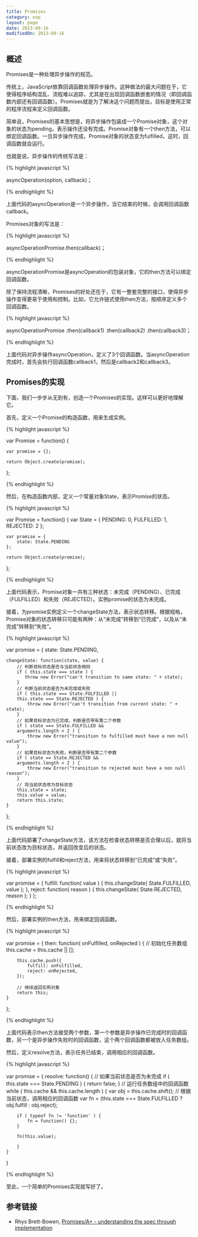 ```yaml
---
title: Promises
category: oop
layout: page
date: 2013-09-16
modifiedOn: 2013-09-16
---
```


## 概述

Promises是一种处理异步操作的规范。

传统上，JavaScript依靠回调函数处理异步操作。这种做法的最大问题在于，它使得程序结构混乱、流程难以追踪，尤其是在出现回调函数嵌套的情况（即回调函数内部还有回调函数）。Promises就是为了解决这个问题而提出，目标是使用正常的程序流程来定义回调函数。

简单说，Promises的基本思想是，将异步操作包装成一个Promise对象，这个对象的状态为pending，表示操作还没有完成。Promise对象有一个then方法，可以绑定回调函数。一旦异步操作完成，Promise对象的状态变为fulfilled，这时，回调函数就会运行。

也就是说，异步操作的传统写法是：

{% highlight javascript %}

asyncOperation(option, callback)；

{% endhighlight %}

上面代码的asyncOperation是一个异步操作，当它结束的时候，会调用回调函数callback。

Promises对象的写法是：

{% highlight javascript %}

asyncOperationPromise.then(callback)；

{% endhighlight %}

asyncOperationPromise是asyncOperation的包装对象，它的then方法可以绑定回调函数。

除了保持流程清晰，Promises的好处还在于，它有一整套完整的接口，使得异步操作变得更易于使用和控制。比如，它允许链式使用then方法，按顺序定义多个回调函数。

{% highlight javascript %}

asyncOperationPromise
.then(callback1)
.then(callback2)
.then(callback3)；

{% endhighlight %}

上面代码对异步操作asyncOperation，定义了3个回调函数。当asyncOperation完成时，首先会执行回调函数callback1，然后是callback2和callback3。

## Promises的实现

下面，我们一步步从无到有，创造一个Promises的实现。这样可以更好地理解它。

首先，定义一个Promise的构造函数，用来生成实例。

{% highlight javascript %}

var Promise = function() {

	var promise = {};

	return Object.create(promise);

};

{% endhighlight %}

然后，在构造函数内部，定义一个常量对象State，表示Promise的状态。

{% highlight javascript %}

var Promise = function() {
	var State = {
		PENDING: 0,
		FULFILLED: 1,
		REJECTED: 2
	};

	var promise = {
		state: State.PENDING
	};

	return Object.create(promise);
};

{% endhighlight %}

上面代码表示，Promise对象一共有三种状态：未完成（PENDING）、已完成（FULFILLED）和失败（REJECTED）。实例promise的状态为未完成。

接着，为promise实例定义一个changeState方法，表示状态转移。根据规格，Promise对象的状态转移只可能有两种：从“未完成”转移到“已完成”，以及从“未完成”转移到“失败”。

{% highlight javascript %}

var promise = {
	state: State.PENDING,

	changeState: function(state, value) {
		// 判断目标状态是否与当前状态相同
		if ( this.state === state ) {
		   throw new Error("can't transition to same state: " + state);
		}
		// 判断当前状态是否为未完成或失败
		if ( this.state === State.FULFILLED ||
		this.state === State.REJECTED ) {
			throw new Error("can't transition from current state: " + state);
		}
		// 如果目标状态为已完成，判断是否带有第二个参数
		if ( state === State.FULFILLED &&
		arguments.length < 2 ) {
			throw new Error("transition to fulfilled must have a non null value");
		}
		// 如果目标状态为失败，判断是否带有第二个参数
		if ( state == State.REJECTED &&
		arguments.length < 2 ) {
			throw new Error("transition to rejected must have a non null reason");
		}
		// 将当前状态改为目标状态
		this.state = state;
		this.value = value;
		return this.state;
	}
};

{% endhighlight %}

上面代码部署了changeState方法，该方法在检查状态转移是否合理以后，就将当前状态改为目标状态，并返回改变后的状态。

接着，部署实例的fulfill和reject方法，用来将状态转移到“已完成”或“失败”。

{% highlight javascript %}

var promise = {
	fulfill: function( value ) {
		this.changeState( State.FULFILLED, value );
	},
	reject: function( reason ) {
		this.changeState( State.REJECTED, reason );
	}
};

{% endhighlight %}

然后，部署实例的then方法，用来绑定回调函数。

{% highlight javascript %}

var promise = {
	then: function( onFulfilled, onRejected ) {
		// 初始化任务数组
		this.cache = this.cache || [];
	
		this.cache.push({
			fulfill: onFulfilled,
			reject: onRejected,
		});

		// 继续返回实例对象
		return this;
	}
};

{% endhighlight %}

上面代码表示then方法接受两个参数，第一个参数是异步操作已完成时的回调函数，另一个是异步操作失败时的回调函数，这个两个回调函数都被放入任务数组。

然后，定义resolve方法，表示任务已结束，调用相应的回调函数。

{% highlight javascript %}

var promise = {
	resolve: function() {
	// 如果当前状态是否为未完成
	if ( this.state === State.PENDING ) {
		return false;
	}
	// 运行任务数组中的回调函数
	while ( this.cache && this.cache.length ) {
		var obj = this.cache.shift();
		// 根据当前状态，调用相应的回调函数
		var fn = (this.state === State.FULFILLED ? obj.fulfill : obj.reject);

		if ( typeof fn != 'function' ) {
			fn = function() {};
		} 

		fn(this.value);

		}
	}
}

{% endhighlight %}

至此，一个简单的Promises实现就写好了。

## 参考链接

- Rhys Brett-Bowen, [Promises/A+ - understanding the spec through implementation](http://modernjavascript.blogspot.com/2013/08/promisesa-understanding-by-doing.html)
